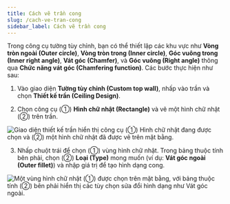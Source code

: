```yaml
---
title: Cách vẽ trần cong
slug: /cach-ve-tran-cong
sidebar_label: Cách vẽ trần cong
---
```


Trong công cụ tường tùy chỉnh, bạn có thể thiết lập các khu vực như **Vòng tròn ngoài (Outer circle)**, **Vòng tròn trong (Inner circle)**, **Góc vuông trong (Inner right angle)**, **Vát góc (Chamfer)**, và **Góc vuông (Right angle)** thông qua **Chức năng vát góc (Chamfering function)**. Các bước thực hiện như sau:

1. Vào giao diện **Tường tùy chỉnh (Custom top wall)**, nhấp vào trần và chọn **Thiết kế trần (Ceiling Design)**.

2. Chọn công cụ (①) **Hình chữ nhật (Rectangle)** và vẽ một hình chữ nhật (②) trên trần.

![Giao diện thiết kế trần hiển thị công cụ (①) Hình chữ nhật đang được chọn và (②) một hình chữ nhật đã được vẽ trên mặt bằng.](https://storage.googleapis.com/jegavn_kb/images/db54298d-f7ce-4dfc-bdd4-6b5a1b5bffc8.png)

3. Nhấp chuột trái để chọn (①) vùng hình chữ nhật. Trong bảng thuộc tính bên phải, chọn (②) **Loại (Type)** mong muốn (ví dụ: **Vát góc ngoài (Outer fillet)**) và nhập giá trị để tạo hình dạng cong.

![Một vùng hình chữ nhật (①) được chọn trên mặt bằng, với bảng thuộc tính (②) bên phải hiển thị các tùy chọn sửa đổi hình dạng như Vát góc ngoài.](https://storage.googleapis.com/jegavn_kb/images/9c3ef613-112a-49e2-98ec-fecbcbedcf25.png)